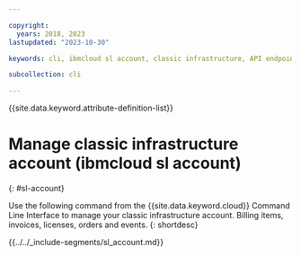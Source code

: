 ```yaml
---

copyright:
  years: 2018, 2023
lastupdated: "2023-10-30"

keywords: cli, ibmcloud sl account, classic infrastructure, API endpoints

subcollection: cli

---
```


{{site.data.keyword.attribute-definition-list}}

# Manage classic infrastructure account (ibmcloud sl account)
{: #sl-account}

Use the following command from the {{site.data.keyword.cloud}} Command Line Interface to manage your classic infrastructure account. Billing items, invoices, licenses, orders and events.
{: shortdesc}

{{../../_include-segments/sl_account.md}}
